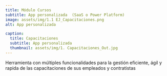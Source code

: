 ```yaml
---
title: Módulo Cursos 
subtitle: App personalizada  (SaaS o Power Platform) 
image: assets/img/1.1 EJ_Capacitaciones.png
alt: App personalizada

caption:
  title: Capacitaciones
  subtitle: App personalizada        
  thumbnail: assets/img/1. Capacitaciones_Out.jpg 
---
```

Herramienta con múltiples funcionalidades para la gestión eficiente, ágil y rapida de las capacitaciones de sus empleados y contratistas


